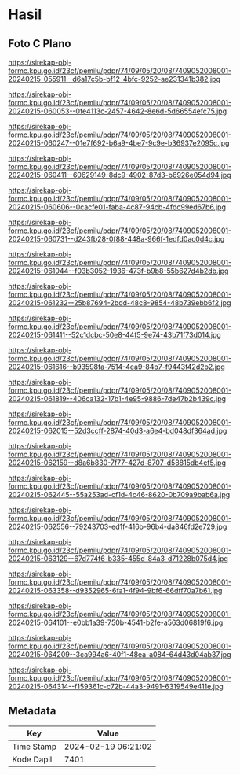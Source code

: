 # Hasil

## Foto C Plano

https://sirekap-obj-formc.kpu.go.id/23cf/pemilu/pdpr/74/09/05/20/08/7409052008001-20240215-055911--d6a17c5b-bf12-4bfc-9252-ae231341b382.jpg

https://sirekap-obj-formc.kpu.go.id/23cf/pemilu/pdpr/74/09/05/20/08/7409052008001-20240215-060053--0fe4113c-2457-4642-8e6d-5d66554efc75.jpg

https://sirekap-obj-formc.kpu.go.id/23cf/pemilu/pdpr/74/09/05/20/08/7409052008001-20240215-060247--01e7f692-b6a9-4be7-9c9e-b36937e2095c.jpg

https://sirekap-obj-formc.kpu.go.id/23cf/pemilu/pdpr/74/09/05/20/08/7409052008001-20240215-060411--60629149-8dc9-4902-87d3-b6926e054d94.jpg

https://sirekap-obj-formc.kpu.go.id/23cf/pemilu/pdpr/74/09/05/20/08/7409052008001-20240215-060606--0cacfe01-faba-4c87-94cb-4fdc99ed67b6.jpg

https://sirekap-obj-formc.kpu.go.id/23cf/pemilu/pdpr/74/09/05/20/08/7409052008001-20240215-060731--d243fb28-0f88-448a-966f-1edfd0ac0d4c.jpg

https://sirekap-obj-formc.kpu.go.id/23cf/pemilu/pdpr/74/09/05/20/08/7409052008001-20240215-061044--f03b3052-1936-473f-b9b8-55b627d4b2db.jpg

https://sirekap-obj-formc.kpu.go.id/23cf/pemilu/pdpr/74/09/05/20/08/7409052008001-20240215-061232--25b87694-2bdd-48c8-9854-48b739ebb6f2.jpg

https://sirekap-obj-formc.kpu.go.id/23cf/pemilu/pdpr/74/09/05/20/08/7409052008001-20240215-061411--52c1dcbc-50e8-44f5-9e74-43b71f73d014.jpg

https://sirekap-obj-formc.kpu.go.id/23cf/pemilu/pdpr/74/09/05/20/08/7409052008001-20240215-061616--b93598fa-7514-4ea9-84b7-f9443f42d2b2.jpg

https://sirekap-obj-formc.kpu.go.id/23cf/pemilu/pdpr/74/09/05/20/08/7409052008001-20240215-061819--406ca132-17b1-4e95-9886-7de47b2b439c.jpg

https://sirekap-obj-formc.kpu.go.id/23cf/pemilu/pdpr/74/09/05/20/08/7409052008001-20240215-062015--52d3ccff-2874-40d3-a6e4-bd048df364ad.jpg

https://sirekap-obj-formc.kpu.go.id/23cf/pemilu/pdpr/74/09/05/20/08/7409052008001-20240215-062159--d8a6b830-7f77-427d-8707-d58815db4ef5.jpg

https://sirekap-obj-formc.kpu.go.id/23cf/pemilu/pdpr/74/09/05/20/08/7409052008001-20240215-062445--55a253ad-cf1d-4c46-8620-0b709a9bab6a.jpg

https://sirekap-obj-formc.kpu.go.id/23cf/pemilu/pdpr/74/09/05/20/08/7409052008001-20240215-062556--79243703-ed1f-416b-96b4-da846fd2e729.jpg

https://sirekap-obj-formc.kpu.go.id/23cf/pemilu/pdpr/74/09/05/20/08/7409052008001-20240215-063129--67d774f6-b335-455d-84a3-d71228b075d4.jpg

https://sirekap-obj-formc.kpu.go.id/23cf/pemilu/pdpr/74/09/05/20/08/7409052008001-20240215-063358--d9352965-6fa1-4f94-9bf6-66dff70a7b61.jpg

https://sirekap-obj-formc.kpu.go.id/23cf/pemilu/pdpr/74/09/05/20/08/7409052008001-20240215-064101--e0bb1a39-750b-4541-b2fe-a563d06819f6.jpg

https://sirekap-obj-formc.kpu.go.id/23cf/pemilu/pdpr/74/09/05/20/08/7409052008001-20240215-064209--3ca994a6-40f1-48ea-a084-64d43d04ab37.jpg

https://sirekap-obj-formc.kpu.go.id/23cf/pemilu/pdpr/74/09/05/20/08/7409052008001-20240215-064314--f159361c-c72b-44a3-9491-6319549e411e.jpg


## Metadata

| Key        | Value               |
| ---------- | ------------------- |
| Time Stamp | 2024-02-19 06:21:02 |
| Kode Dapil | 7401                |



